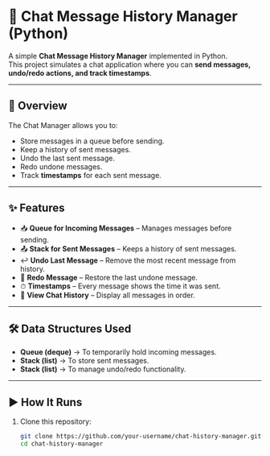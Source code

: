 # 💬 Chat Message History Manager (Python)

A simple **Chat Message History Manager** implemented in Python.  
This project simulates a chat application where you can **send messages, undo/redo actions, and track timestamps**.  

---

## 📌 Overview
The Chat Manager allows you to:
- Store messages in a queue before sending.
- Keep a history of sent messages.
- Undo the last sent message.
- Redo undone messages.
- Track **timestamps** for each sent message.

---

## ✨ Features
- 📥 **Queue for Incoming Messages** – Manages messages before sending.  
- 📤 **Stack for Sent Messages** – Keeps a history of sent messages.  
- ↩️ **Undo Last Message** – Remove the most recent message from history.  
- 🔁 **Redo Message** – Restore the last undone message.  
- ⏱ **Timestamps** – Every message shows the time it was sent.  
- 📜 **View Chat History** – Display all messages in order.  

---

## 🛠 Data Structures Used
- **Queue (deque)** → To temporarily hold incoming messages.  
- **Stack (list)** → To store sent messages.  
- **Stack (list)** → To manage undo/redo functionality.  

---

## ▶️ How It Runs
1. Clone this repository:
   ```bash
   git clone https://github.com/your-username/chat-history-manager.git
   cd chat-history-manager

